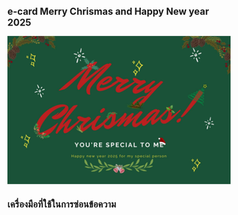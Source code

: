 ## e-card Merry Chrismas and Happy New year 2025
![e-card](e-card/e-card.png)

## เครื่องมือที่ใช้ในการซ่อนข้อความ 
